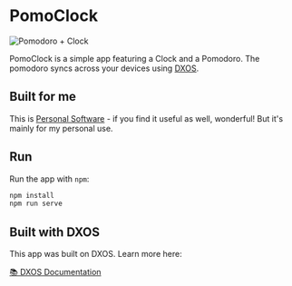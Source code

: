 # PomoClock

![Pomodoro + Clock](https://github.com/jessmartin/clock-dashboard/assets/27258/03f3429e-d1a6-409c-9165-c878dc8d26a1)

PomoClock is a simple app featuring a Clock and a Pomodoro. The pomodoro syncs across your devices using [DXOS](https://docs.dxos.org). 

## Built for me

This is [Personal Software](https://www.robinsloan.com/notes/home-cooked-app/) - if you find it useful as well, wonderful! But it's mainly for my personal use.

## Run

Run the app with `npm`:

```bash
npm install
npm run serve
```

## Built with DXOS

This app was built on DXOS. Learn more here:

[📚 DXOS Documentation](https://docs.dxos.org)
